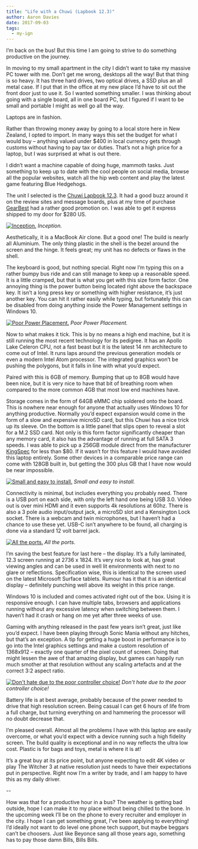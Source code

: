 ```yaml
---
title: "Life with a Chuwi (Lapbook 12.3)"
author: Aaron Davies
date: 2017-09-03
tags:
  - my-ign
---
```


I’m back on the bus! But this time I am going to strive to do something productive on the journey.

In moving to my small apartment in the city I didn’t want to take my massive PC tower with me. Don’t get me wrong, desktops all the way! But that thing is so heavy. It has three hard drives, two optical drives, a SSD plus an all metal case. If I put that in the office at my new place I’d have to sit out the front door just to use it. So I wanted something smaller. I was thinking about going with a single board, all in one board PC, but I figured if I want to be small and portable I might as well go all the way.

Laptops are in fashion.

Rather than throwing money away by going to a local store here in New Zealand, I opted to import. In many ways this set the budget for what I would buy – anything valued under $400 in local currency gets through customs without having to pay tax or duties. That’s not a high price for a laptop, but I was surprised at what is out there.

I didn’t want a machine capable of doing huge, mammoth tasks. Just something to keep up to date with the cool people on social media, browse all the popular websites, watch all the hip web content and play the latest game featuring Blue Hedgehogs.

The unit I selected is the [Chuwi Lapbook 12.3](http://en.chuwi.com/product/items/Chuwi-LapBook123.html). It had a good buzz around it on the review sites and message boards, plus at my time of purchase [GearBest](https://www.gearbest.com/laptops/pp_622091.html) had a rather good promotion on. I was able to get it express shipped to my door for $280 US.

[![Inception.](../../media/images/blog/chuwi.jpg)](/assets/static/src/media/images/blog/chuwi.jpg)
_Inception._

Aesthetically, it is a MacBook Air clone. But a good one! The build is nearly all Aluminium. The only thing plastic in the shell is the bezel around the screen and the hinge. It feels great; my unit has no defects or flaws in the shell.

The keyboard is good, but nothing special. Right now I’m typing this on a rather bumpy bus ride and can still manage to keep up a reasonable speed. It is a little cramped, but that is what you get with this size form factor. One annoying thing is the power button being located right above the backspace key. It isn’t a long press key or something with higher resistance, it’s just another key. You can hit it rather easily while typing, but fortunately this can be disabled from doing anything inside the Power Management settings in Windows 10.

[![Poor Power Placement.](../../media/images/blog/IMG_20170904_133120.jpg)](/assets/static/src/media/images/blog/IMG_20170904_133120.jpg)
_Poor Power Placement._

Now to what makes it tick. This is by no means a high end machine, but it is still running the most recent technology for its pedigree. It has an Apollo Lake Celeron CPU, not a fast beast but it is the latest 14 nm architecture to come out of Intel. It runs laps around the previous generation models or even a modern Intel Atom processor. The integrated graphics won’t be pushing the polygons, but it falls in line with what you’d expect.

Paired with this is 6GB of memory. Bumping that up to 8GB would have been nice, but it is very nice to have that bit of breathing room when compared to the more common 4GB that most low end machines have.

Storage comes in the form of 64GB eMMC chip soldered onto the board. This is nowhere near enough for anyone that actually uses Windows 10 for anything productive. Normally you’d expect expansion would come in the form of a slow and expensive microSD card, but this Chuwi has a nice trick up its sleeve. On the bottom is a little panel that slips open to reveal a slot for a M.2 SSD card. Not only is this form factor significantly cheaper than any memory card, it also has the advantage of running at full SATA 3 speeds. I was able to pick up a 256GB module direct from the manufacturer [KingSpec](http://www.kingspec.com/) for less than $80. If it wasn’t for this feature I would have avoided this laptop entirely. Some other devices in a comparable price range can come with 128GB built in, but getting the 300 plus GB that I have now would be near impossible.

[![Small and easy to install.](../../media/images/blog/IMG_20170823_103533.jpg)](/assets/static/src/media/images/blog/IMG_20170823_103533.jpg)
_Small and easy to install._

Connectivity is minimal, but includes everything you probably need. There is a USB port on each side, with only the left hand one being USB 3.0. Video out is over mini HDMI and it even supports 4k resolutions at 60hz. There is also a 3 pole audio input/output jack, a microSD slot and a Kensington Lock socket. There is a webcam and twin microphones, but I haven’t had a chance to use these yet. USB-C isn’t anywhere to be found, all charging is done via a standard 12 volt barrel jack.

[![All the ports.](../../media/images/blog/chuwiports.jpg)](/assets/static/src/media/images/blog/chuwiports.jpg)
_All the ports._

I’m saving the best feature for last here – the display. It’s a fully laminated, 12.3 screen running at 2736 x 1824. It’s very nice to look at, has great viewing angles and can be used in well lit environments with next to no glare or reflections. Specification wise, this is identical to the screen used on the latest Microsoft Surface tablets. Rumour has it that it is an identical display – definitely punching well above its weight in this price range.

Windows 10 is included and comes activated right out of the box. Using it is responsive enough. I can have multiple tabs, browsers and applications running without any excessive latency when switching between them. I haven’t had it crash or hang on me yet after three weeks of use.

Gaming with anything released in the past few years isn’t great, just like you’d expect. I have been playing through Sonic Mania without any hitches, but that’s an exception. A tip for getting a huge boost in performance is to go into the Intel graphics settings and make a custom resolution of 1368x912 – exactly one quarter of the pixel count of screen. Doing that might lessen the awe of that amazing display, but games can happily run much smother at that resolution without any scaling artefacts and at the correct 3:2 aspect ratio.

[![Don't hate due to the poor controller choice!](../../media/images/blog/IMG_20170904_133855.jpg)](/assets/static/src/media/images/blog/IMG_20170904_133855.jpg)
_Don't hate due to the poor controller choice!_

Battery life is at best average, probably because of the power needed to drive that high resolution screen. Being casual I can get 6 hours of life from a full charge, but turning everything on and hammering the processor will no doubt decrease that.

I’m pleased overall. Almost all the problems I have with this laptop are easily overcome, or what you’d expect with a device running such a high fidelity screen. The build quality is exceptional and in no way reflects the ultra low cost. Plastic is for bags and toys, metal is where it is at!

It’s a great buy at its price point, but anyone expecting to edit 4K video or play The Witcher 3 at native resolution just needs to have their expectations put in perspective. Right now I’m a writer by trade, and I am happy to have this as my daily driver.

--

How was that for a productive hour in a bus? The weather is getting bad outside, hope I can make it to my place without being chilled to the bone. In the upcoming week I’ll be on the phone to every recruiter and employer in the city. I hope I can get something great, I’ve been applying to everything! I’d ideally not want to do level one phone tech support, but maybe beggars can’t be choosers. Just like Beyonce sang all those years ago, something has to pay those damn Bills, Bills Bills.
